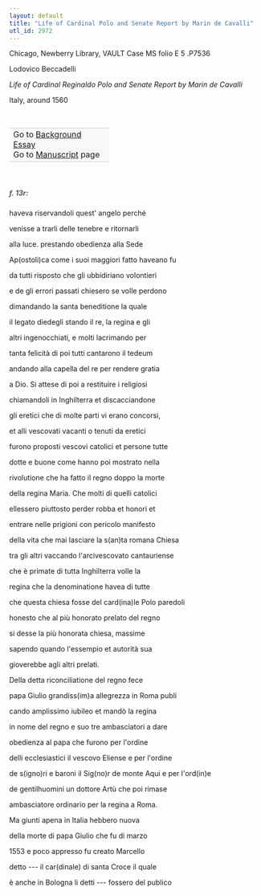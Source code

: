 ```yaml
---
layout: default
title: "Life of Cardinal Polo and Senate Report by Marin de Cavalli"
utl_id: 2972
---
```



Chicago, Newberry Library, VAULT Case MS folio E 5 .P7536


Lodovico Beccadelli


*Life of Cardinal Reginaldo Polo and Senate Report by Marin de Cavalli*


Italy, around 1560


 

<table border="0.5" cellpadding="1" cellspacing="1" style="width: 200px; background-color:#F8F8F8;"><tbody style="border-color:#ccc"><tr style="border-color:#ccc"><td>Go to <a href="{{ site.baseurl }}/essay/034" target="_blank">Background Essay</a><br />
			Go to <a href="{{ site.baseurl }}/www/record.html?id=034" target="_blank">Manuscript</a> page</td>
</tr></tbody></table>
 


<h5 style="color:#555;">f. 13r:</h5>

haveva riservandoli quest' angelo perché


venisse a trarli delle tenebre e ritornarli


alla luce. prestando obedienza alla Sede


Ap(ostoli)ca come i suoi maggiori fatto haveano fu


da tutti risposto che gli ubbidiriano volontieri


e de gli errori passati chiesero se volle perdono


dimandando la santa beneditione la quale


il legato diedegli stando il re, la regina e gli


altri ingenocchiati, e molti lacrimando per


tanta felicità di poi tutti cantarono il tedeum


andando alla capella del re per rendere gratia


a Dio. Si attese di poi a restituire i religiosi


chiamandoli in Inghilterra et discacciandone


gli eretici che di molte parti vi erano concorsi,


et alli vescovati vacanti o tenuti da eretici


furono proposti vescovi catolici et persone tutte


dotte e buone come hanno poi mostrato nella


rivolutione che ha fatto il regno doppo la morte


della regina Maria. Che molti di quelli catolici


ellessero piuttosto perder robba et honori et


entrare nelle prigioni con pericolo manifesto


della vita che mai lasciare la s(an)ta romana Chiesa


tra gli altri vaccando l'arcivescovato cantauriense


che è primate di tutta Inghilterra volle la


regina che la denominatione havea di tutte


che questa chiesa fosse del card(ina)le Polo paredoli


honesto che al più honorato prelato del regno


si desse la più honorata chiesa, massime


sapendo quando l'essempio et autorità sua


gioverebbe agli altri prelati.


Della detta riconciliatione del regno fece


papa Giulio grandiss(im)a allegrezza in Roma publi


cando amplissimo iubileo et mandò la regina


in nome del regno e suo tre ambasciatori a dare


obedienza al papa che furono per l'ordine


delli ecclesiastici il vescovo Eliense e per l'ordine


de s(igno)ri e baroni il Sig(no)r de monte Aqui e per l'ord(in)e


de gentilhuomini un dottore Artù che poi rimase


ambasciatore ordinario per la regina a Roma.


Ma giunti apena in Italia hebbero nuova


della morte di papa Giulio che fu di marzo


1553 e poco appresso fu creato Marcello


detto --- il car(dinale) di santa Croce il quale


è anche in Bologna li detti --- fossero del publico


